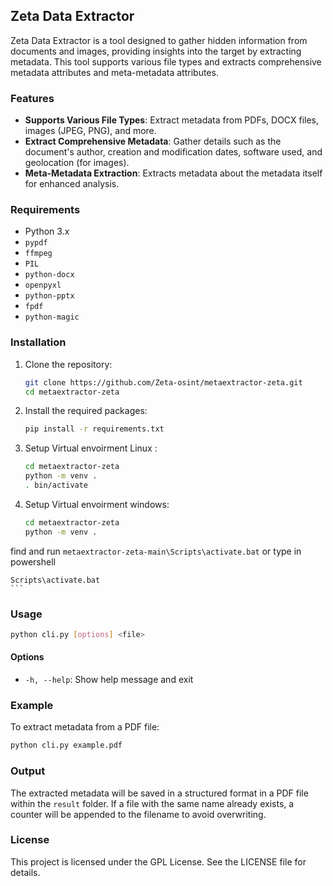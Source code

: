 ## Zeta Data Extractor

Zeta Data Extractor is a tool designed to gather hidden information from documents and images, providing insights into the target by extracting metadata. This tool supports various file types and extracts comprehensive metadata attributes and meta-metadata attributes.

### Features

- **Supports Various File Types**: Extract metadata from PDFs, DOCX files, images (JPEG, PNG), and more.
- **Extract Comprehensive Metadata**: Gather details such as the document's author, creation and modification dates, software used, and geolocation (for images).
- **Meta-Metadata Extraction**: Extracts metadata about the metadata itself for enhanced analysis.

### Requirements

- Python 3.x
- `pypdf`
- `ffmpeg`
- `PIL`
- `python-docx`
- `openpyxl`
- `python-pptx`
- `fpdf`
- `python-magic`

### Installation

1. Clone the repository:
    ```sh
    git clone https://github.com/Zeta-osint/metaextractor-zeta.git
    cd metaextractor-zeta
    ```

2. Install the required packages:
    ```sh
    pip install -r requirements.txt
    ```
3. Setup Virtual envoirment Linux :
    ```sh
    cd metaextractor-zeta
    python -m venv .
    . bin/activate
    ```

4. Setup Virtual envoirment windows:
    ```sh
   cd metaextractor-zeta
    python -m venv .
find and run ```
metaextractor-zeta-main\Scripts\activate.bat ```
or type in powershell

    Scripts\activate.bat
    ```
### Usage

```sh
python cli.py [options] <file>
```

#### Options

- `-h, --help`: Show help message and exit

### Example

To extract metadata from a PDF file:

```sh
python cli.py example.pdf
```

### Output

The extracted metadata will be saved in a structured format in a PDF file within the `result` folder. If a file with the same name already exists, a counter will be appended to the filename to avoid overwriting.

### License

This project is licensed under the GPL License. See the LICENSE file for details.
